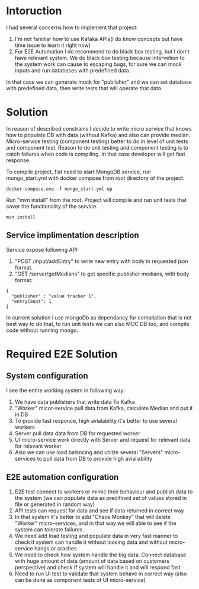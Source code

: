 # Intoruction
I had several concerns how to implement that project:

1) I'm not familiar how to use Kafaka APIs(I do know concepts but have time issue to learn it right now)
1) For E2E Automation I do recommend to do black box testing, but I don't have relevant system. We do black box testing because intervetion to the system work can cause to escaping bugs, for sure we can mock inputs and run databases with predefined data.

In that case we can generate mock for "publisher" and we can set database with predefined data, then write tests that will operate that data.

# Solution
In reason of described constrains I decide to write micro service that knows how to populate DB with data (without Kafka) and also can provide median.
Micro-service testing (component testing) better to do in level of unit tests and component test.
Reason to do unit testing and component testing is to catch failures when code is compiling. In that case developer will get fast response.

To compile project, fist need to start MongoDB service, run mongo_start.yml with docker compose from root directory of the project. 
```
docker-compose.exe -f mongo_start.yml up
```

Run "mvn install" from the root. Project  will compile and run unit tests that cover the functionality of the service.
```
mvn install
```

## Service implimentation description
Service expose following API:
1) "POST /input/addEntry" to write new entry with body in requested json format.
2) "GET /server/getMedians" to get specific publisher medians, with body format: 
```
{
  "publisher" : "value tracker 1",
  "entryCount": 1
}
```
In current solution I use mongoDb as dependancy for compilation that is not best way to do that, to run unit tests we can also MOC DB too, and compile code without running mongo. 

 

# Required E2E Solution
## System configuration
I see the entire working system in following way:
1) We have data publishers that write data To Kafka 
1) "Worker" micor-service pull data from Kafka, calculate Median and put it in DB
1) To provide fast responce, high avialability it's better to use several workers 
1) Server pull data data from DB for requested worker
1) UI micro-service work directly with Server and request for relevant data for relevant worker
1) Also we can use load balancing and utilize several "Servers" micro-services to pull data from DB to provide high avialiability

## E2E automation configuration
1) E2E test connect to workers or mimic their behaviour and publish data to the system (we can populate data as predifined set of values stored in file or generated in random way)
1) API tests can request for data and see if data returned in correct way
1) In that system it's  better to add "Chaos Monkey" that will delete "Worker" micro-services, and in that way we will able to see if the system can tolerate failures.
1) We need add load testing and populate data in very fast manner to check if system can handle it without loosing data and without micro-service hangs or crashes
1) We need to check how system handle the big data. Connect database with huge amount of data (amount of data based on customers perspective) and check if system will handle it and will respond fast
1) Need to run UI test to validate that system behave in correct way (also can be done as component tests of UI micro-service)

